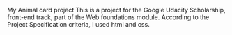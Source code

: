 My Animal card project
This is a project for the Google Udacity Scholarship, front-end track, part of the Web foundations module.
According to the Project Specification criteria, I used html and css.
